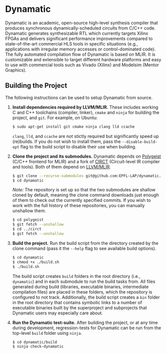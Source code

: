 # Dynamatic

Dynamatic is an academic, open-source high-level synthesis compiler that produces synchronous dynamically-scheduled circuits from C/C++ code. Dynamatic generates synthesizable RTL which currently targets Xilinx FPGAs and delivers significant performance improvements compared to state-of-the-art commercial HLS tools in specific situations (e.g., applications with irregular memory accesses or control-dominated code). The fully automated compilation flow of Dynamatic is based on MLIR. It is customizable and extensible to target different hardware platforms and easy to use with commercial tools such as Vivado (Xilinx) and Modelsim (Mentor Graphics).

## Building the Project

The following instructions can be used to setup Dynamatic from source.

1. **Install dependencies required by LLVM/MLIR.** These includes working C and C++ toolchains (compiler, linker), `cmake` and `ninja` for building the project, and `git`. For example, on Ubuntu:
    
    ```sh
    $ sudo apt-get install git cmake ninja clang lld ccache
    ```

    `clang`, `lld`, and `ccache` are not stictly required but significantly speed up (re)builds. If you do not wish to install them, pass the `--disable-build-opt` flag to the build script to disable their use when building.

2. **Clone the project and its submodules.** Dynamatic depends on [Polygeist](https://github.com/llvm/Polygeist) (C/C++ frontend for MLIR) and a fork of [CIRCT](https://github.com/EPFL-LAP/circt) (Circuit-level IR compiler and tools). Both of them depend on [LLVM/MLIR](https://github.com/llvm/llvm-project).
    
    ```sh
    $ git clone --recurse-submodules git@github.com:EPFL-LAP/dynamatic.git
    $ cd dynamatic
    ```

    *Note:* The repository is set up so that the two submodules are shallow cloned by default, meaning the clone command downloads just enough of them to check out the currently specified commits. If you wish to work with the full history of these repositories, you can manually unshallow them.

    ```sh
    $ cd polygeist
    $ git fetch --unshallow
    $ cd ../circt
    $ git fetch --unshallow
    ```

3. **Build the project.** Run the build script from the directory created by the clone command (pass it the `--help` flag to see available build options).

    ```sh
    $ cd dynamatic
    $ chmod +x ./build.sh
    $ ./build.sh
    ```

    The build script creates `build` folders in the root directory (i.e., `dynamatic`) and in each submodule to run the build tasks from. All files generated during build (libraries, executable binaries, intermediate compilation files) are placed in these folders, which the repository is configured to not track. Additionally, the build script creates a `bin` folder in the root directory that contains symbolic links to a number of executable binaries built by the superproject and subprojects that Dynamatic users may especially care about.

4. **Run the Dynamatic test-suite.** After building the project, or at any time during development, regression-tests for Dynamatic can be run from the top-level `build` folder using `ninja`.

    ```sh
    $ cd dynamatic/build
    $ ninja check-dynamatic
    ```
